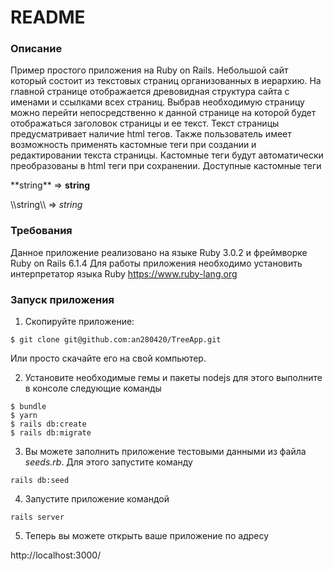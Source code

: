 # README

### Описание

Пример простого приложения на Ruby on Rails.
Небольшой сайт который состоит из текстовых страниц организованных в иерархию.
На главной страницe отображается древовидная структура сайта с именами и ссылками всех страниц.
Выбрав необходимую страницу можно перейти непосредственно к данной странице на которой 
будет отображаться заголовок страницы и ее текст. Текст страницы предусматривает наличие
html тегов.
Также пользователь имеет возможность применять кастомные теги при создании и редактировании
текста страницы. Кастомные теги будут автоматически преобразованы в html теги при сохранении.
Доступные кастомные теги

\*\*string\*\*   => <b>string</b> 

\\\\string\\\\   => <i>string</i>

### Требования

Данное приложение реализовано на языке Ruby 3.0.2 и фреймворке Ruby on Rails 6.1.4
Для работы приложения необходимо установить интерпретатор языка Ruby https://www.ruby-lang.org

### Запуск приложения

1. Скопируйте приложение:

```
$ git clone git@github.com:an280420/TreeApp.git
```

Или просто скачайте его на свой компьютер.

2. Установите необходимые гемы и пакеты nodejs для этого выполните в консоле следующие команды

```
$ bundle
$ yarn
$ rails db:create
$ rails db:migrate
```
3. Вы можете заполнить приложение тестовыми данными из файла *seeds.rb*. Для этого запустите команду

```
rails db:seed
```

4. Запустите приложение командой

```
rails server
```

5. Теперь вы можете открыть ваше приложение по адресу

http://localhost:3000/
